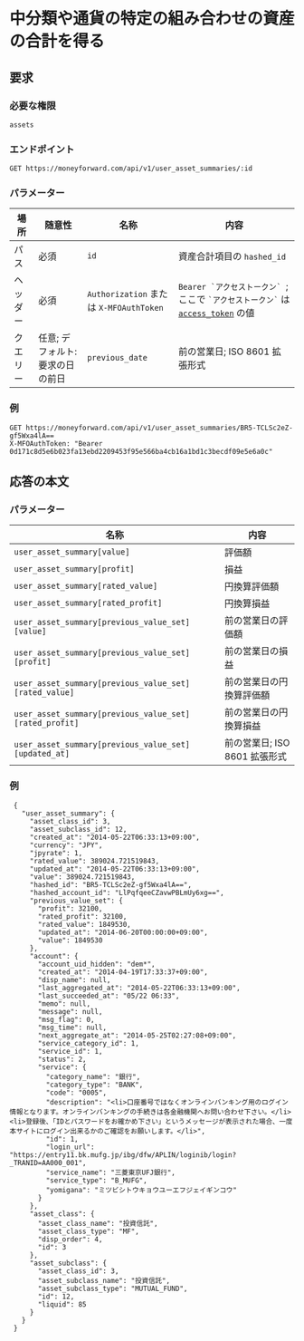 # 中分類や通貨の特定の組み合わせの資産の合計を得る

## 要求

### 必要な権限

`assets`

### エンドポイント

```
GET https://moneyforward.com/api/v1/user_asset_summaries/:id
```

### パラメーター

| 場所 | 随意性 | 名称 | 内容 |
| ---- | ---- | ---- | --- |
| パス | 必須 | `id` | 資産合計項目の `hashed_id` |
| ヘッダー | 必須 | `Authorization` または `X-MFOAuthToken` | ```Bearer `アクセストークン` ```; ここで ``` `アクセストークン` ``` は [`access_token`](token.md) の値 |
| クエリー | 任意; デフォルト: 要求の日の前日 | `previous_date` | 前の営業日; ISO 8601 拡張形式 |
 
### 例

```
GET https://moneyforward.com/api/v1/user_asset_summaries/BR5-TCLSc2eZ-gf5Wxa4lA==
X-MFOAuthToken: "Bearer 0d171c8d5e6b023fa13ebd2209453f95e566ba4cb16a1bd1c3becdf09e5e6a0c"
```

## 応答の本文

### パラメーター

| 名称 | 内容 |
| ---- | --- |
| `user_asset_summary[value]` | 評価額 |
| `user_asset_summary[profit]` | 損益 |
| `user_asset_summary[rated_value]` | 円換算評価額 |
| `user_asset_summary[rated_profit]` | 円換算損益 |
| `user_asset_summary[previous_value_set][value]` | 前の営業日の評価額 |
| `user_asset_summary[previous_value_set][profit]` | 前の営業日の損益 |
| `user_asset_summary[previous_value_set][rated_value]` | 前の営業日の円換算評価額 |
| `user_asset_summary[previous_value_set][rated_profit]` | 前の営業日の円換算損益 |
| `user_asset_summary[previous_value_set][updated_at]` | 前の営業日; ISO 8601 拡張形式 |

### 例

```
 {
   "user_asset_summary": {
     "asset_class_id": 3,
     "asset_subclass_id": 12,
     "created_at": "2014-05-22T06:33:13+09:00",
     "currency": "JPY",
     "jpyrate": 1,
     "rated_value": 389024.721519843,
     "updated_at": "2014-05-22T06:33:13+09:00",
     "value": 389024.721519843,
     "hashed_id": "BR5-TCLSc2eZ-gf5Wxa4lA==",
     "hashed_account_id": "LlPqfqeeCZavwPBLmUy6xg==",
     "previous_value_set": {
       "profit": 32100,
       "rated_profit": 32100,
       "rated_value": 1849530,
       "updated_at": "2014-06-20T00:00:00+09:00",
       "value": 1849530
     },
     "account": {
       "account_uid_hidden": "dem*",
       "created_at": "2014-04-19T17:33:37+09:00",
       "disp_name": null,
       "last_aggregated_at": "2014-05-22T06:33:13+09:00",
       "last_succeeded_at": "05/22 06:33",
       "memo": null,
       "message": null,
       "msg_flag": 0,
       "msg_time": null,
       "next_aggregate_at": "2014-05-25T02:27:08+09:00",
       "service_category_id": 1,
       "service_id": 1,
       "status": 2,
       "service": {
         "category_name": "銀行",
         "category_type": "BANK",
         "code": "0005",
         "description": "<li>口座番号ではなくオンラインバンキング用のログイン情報となります。オンラインバンキングの手続きは各金融機関へお問い合わせ下さい。</li><li>登録後、「IDとパスワードをお確かめ下さい」というメッセージが表示された場合、一度本サイトにログイン出来るかのご確認をお願いします。</li>",
         "id": 1,
         "login_url": "https://entry11.bk.mufg.jp/ibg/dfw/APLIN/loginib/login?_TRANID=AA000_001",
         "service_name": "三菱東京UFJ銀行",
         "service_type": "B_MUFG",
         "yomigana": "ミツビシトウキョウユーエフジェイギンコウ"
       }
     },
     "asset_class": {
       "asset_class_name": "投資信託",
       "asset_class_type": "MF",
       "disp_order": 4,
       "id": 3
     },
     "asset_subclass": {
       "asset_class_id": 3,
       "asset_subclass_name": "投資信託",
       "asset_subclass_type": "MUTUAL_FUND",
       "id": 12,
       "liquid": 85
     }
   }
 }
```
